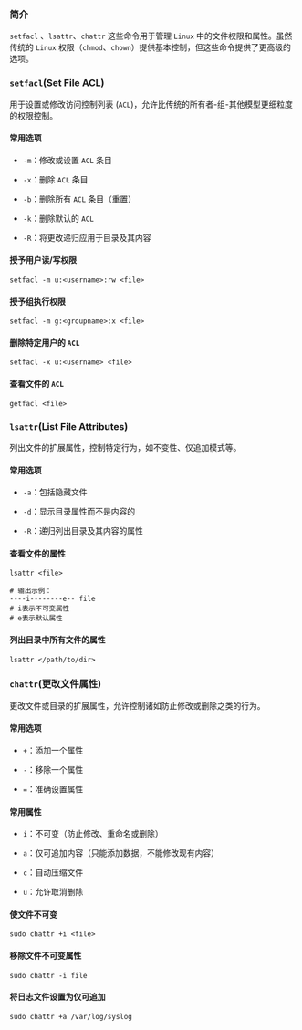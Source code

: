 ### 简介

`setfacl` 、`lsattr`、`chattr` 这些命令用于管理 `Linux` 中的文件权限和属性。虽然传统的 `Linux` 权限（`chmod`、`chown`）提供基本控制，但这些命令提供了更高级的选项。

### `setfacl`(Set File ACL)

用于设置或修改访问控制列表 (`ACL`)，允许比传统的所有者-组-其他模型更细粒度的权限控制。

#### 常用选项

* `-m`：修改或设置 `ACL` 条目

* `-x`：删除 `ACL` 条目

* `-b`：删除所有 `ACL` 条目（重置）

* `-k`：删除默认的 `ACL`

* `-R`：将更改递归应用于目录及其内容

#### 授予用户读/写权限

```shell
setfacl -m u:<username>:rw <file>
```

#### 授予组执行权限

```shell
setfacl -m g:<groupname>:x <file>
```

#### 删除特定用户的 `ACL`

```shell
setfacl -x u:<username> <file>
```

#### 查看文件的 `ACL`

```shell
getfacl <file>
```

### `lsattr`(List File Attributes)

列出文件的扩展属性，控制特定行为，如不变性、仅追加模式等。

#### 常用选项

* `-a`：包括隐藏文件

* `-d`：显示目录属性而不是内容的

* `-R`：递归列出目录及其内容的属性

#### 查看文件的属性

```shell
lsattr <file>

# 输出示例：
----i--------e-- file
# i表示不可变属性
# e表示默认属性
```

#### 列出目录中所有文件的属性

```shell
lsattr </path/to/dir>
```

### `chattr`(更改文件属性)

更改文件或目录的扩展属性，允许控制诸如防止修改或删除之类的行为。

#### 常用选项

* `+`：添加一个属性

* `-`：移除一个属性

* `=`：准确设置属性

#### 常用属性

* `i`：不可变（防止修改、重命名或删除）

* `a`：仅可追加内容（只能添加数据，不能修改现有内容）

* `c`：自动压缩文件

* `u`：允许取消删除

#### 使文件不可变

```shell
sudo chattr +i <file>
```

#### 移除文件不可变属性

```shell
sudo chattr -i file
```

#### 将日志文件设置为仅可追加

```shell
sudo chattr +a /var/log/syslog
```

